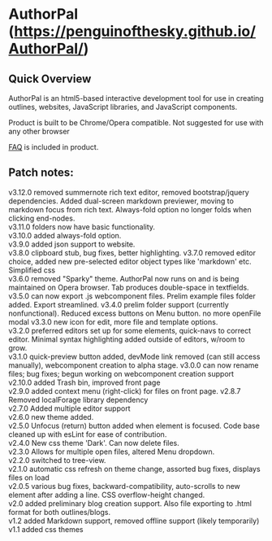 # AuthorPal (https://penguinofthesky.github.io/AuthorPal/)
## Quick Overview
AuthorPal is an html5-based interactive development tool for use in creating outlines, websites, JavaScript libraries, and JavaScript components.

Product is built to be Chrome/Opera compatible. Not suggested for use with any other browser

[FAQ](help/FAQ.html) is included in product.

## Patch notes:
v3.12.0 removed summernote rich text editor, removed bootstrap/jquery dependencies. Added dual-screen markdown previewer, moving to markdown focus from rich text. Always-fold option no longer folds when clicking end-nodes.  
v3.11.0 folders now have basic functionality.  
v3.10.0 added always-fold option.  
v3.9.0 added json support to website.  
v3.8.0 clipboard stub, bug fixes, better highlighting.
v3.7.0 removed editor choice, added new pre-selected editor object types like 'markdown' etc. Simplified css  
v3.6.0 removed "Sparky" theme.  AuthorPal now runs on and is being maintained on Opera browser.  Tab produces double-space in textfields. 
v3.5.0 can now export .js webcomponent files. Prelim example files folder added. Export streamlined.
v3.4.0 prelim folder support (currently nonfunctional). Reduced excess buttons on Menu button. no more openFile modal
v3.3.0 new icon for edit, more file and template options.  
v3.2.0 preferred editors set up for some elements, quick-navs to correct editor.  Minimal syntax highlighting added outside of editors, w/room to grow.  
v3.1.0 quick-preview button added, devMode link removed (can still access manually), webcomponent creation to alpha stage.
v3.0.0 can now rename files; bug fixes; begun working on webcomponent creation support  
v2.10.0 added Trash bin, improved front page  
v2.9.0 added context menu (right-click) for files on front page.
v2.8.7 Removed localForage library dependency  
v2.7.0 Added multiple editor support  
v2.6.0 new theme added.  
v2.5.0 Unfocus (return) button added when element is focused. Code base cleaned up with esLint for ease of contribution.  
v2.4.0 New css theme 'Dark'. Can now delete files.  
v2.3.0 Allows for multiple open files, altered Menu dropdown.  
v2.2.0 switched to tree-view.  
v2.1.0 automatic css refresh on theme change, assorted bug fixes, displays files on load  
v2.0.5 various bug fixes, backward-compatibility, auto-scrolls to new element after adding a line. CSS overflow-height changed.  
v2.0 added preliminary blog creation support. Also file exporting to .html format for both outlines/blogs.  
v1.2 added Markdown support, removed offline support (likely temporarily)  
v1.1 added css themes
